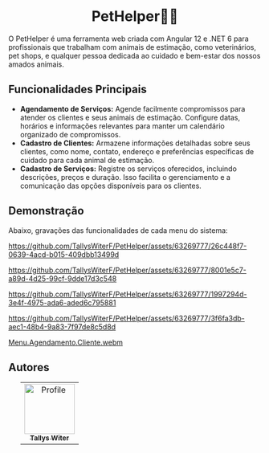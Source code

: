 <body>
  <h1 align="center">PetHelper🐶🐱</h1>
  <p>O PetHelper é uma ferramenta web criada com Angular 12 e .NET 6 para profissionais que trabalham com animais de
    estimação, como veterinários, pet shops, e qualquer pessoa dedicada ao cuidado e bem-estar
    dos nossos amados animais.</p>
  <h2>Funcionalidades Principais</h2>
  <ul>
    <li><strong>Agendamento de Serviços:</strong> Agende facilmente compromissos para atender os clientes e seus animais
      de estimação. Configure datas, horários e informações relevantes para manter um calendário organizado de
      compromissos.</li>
    <li><strong>Cadastro de Clientes:</strong> Armazene informações detalhadas sobre seus clientes, como nome, contato,
      endereço e preferências específicas de cuidado para cada animal de estimação.</li>
    <li><strong>Cadastro de Serviços:</strong> Registre os serviços oferecidos, incluindo descrições, preços e duração.
      Isso facilita o gerenciamento e a comunicação das opções disponíveis para os clientes.</li>
  </ul>
  <h2>Demonstração</h2>
  <p>Abaixo, gravações das funcionalidades de cada menu do sistema:</p> 

https://github.com/TallysWiterF/PetHelper/assets/63269777/26c448f7-0639-4acd-b015-409dbb13499d

https://github.com/TallysWiterF/PetHelper/assets/63269777/8001e5c7-a89d-4d25-99cf-9dde17d3c548

https://github.com/TallysWiterF/PetHelper/assets/63269777/1997294d-3e4f-4975-ada6-aded6c795881

https://github.com/TallysWiterF/PetHelper/assets/63269777/3f6fa3db-aec1-48b4-9a83-7f97de8c5d8d

[Menu.Agendamento.Cliente.webm](https://github.com/TallysWiterF/PetHelper/assets/63269777/edaf15f2-d351-4f56-a228-2df1e6c275de)


  <h2>Autores</h2>
  <ul>
    <table align="center">
      <tr>
        <td align="center">
          <a href="https://github.com/TallysWiterF">
            <img src="https://avatars.githubusercontent.com/u/63269777?v=4" width="100px;" alt="Profile" />
            <br />
            <sub>
              <b>Tallys Witer</b>
            </sub>
          </a>
        </td>
      </tr>
    </table>
  </ul>
</body>
